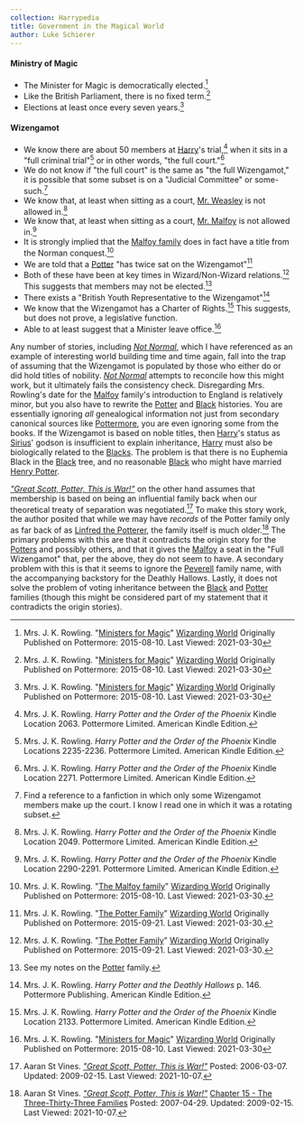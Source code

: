 ```yaml
---
collection: Harrypedia
title: Government in the Magical World
author: Luke Schierer
---
```


#### Ministry of Magic

- The Minister for Magic is democratically elected.[^210330-6]
- Like the British Parliament, there is no fixed term.[^210330-7]
- Elections at least once every seven years.[^210330-8]

[^210330-6]:
    Mrs. J. K. Rowling.
    "[Ministers for Magic](https://www.wizardingworld.com/writing-by-jk-rowling/ministers-for-magic)"
    [Wizarding World](https://www.wizardingworld.com/) Originally Published on
    Pottermore: 2015-08-10. Last Viewed: 2021-03-30

[^210330-7]:
    Mrs. J. K. Rowling.
    "[Ministers for Magic](https://www.wizardingworld.com/writing-by-jk-rowling/ministers-for-magic)"
    [Wizarding World](https://www.wizardingworld.com/) Originally Published on
    Pottermore: 2015-08-10. Last Viewed: 2021-03-30

[^210330-8]:
    Mrs. J. K. Rowling.
    "[Ministers for Magic](https://www.wizardingworld.com/writing-by-jk-rowling/ministers-for-magic)"
    [Wizarding World](https://www.wizardingworld.com/) Originally Published on
    Pottermore: 2015-08-10. Last Viewed: 2021-03-30

#### Wizengamot

- We know there are about 50 members at [Harry]'s trial,[^210329-4] when it sits
  in a "full criminal trial"[^210329-6] or in other words, "the full
  court."[^210329-7]
- We do not know if "the full court" is the same as "the full Wizengamot," it is
  possible that some subset is on a "Judicial Committee" or
  some-such.[^210329-8]
- We know that, at least when sitting as a court, [Mr. Weasley][Arthur]
  is not allowed in.[^210329-9]
- We know that, at least when sitting as a court, [Mr. Malfoy] is not allowed
  in.[^210329-10]
- It is strongly implied that the [Malfoy family] does in fact have a title from
  the Norman conquest.[^210330-2]
- We are told that a [Potter] "has twice sat on the Wizengamot"[^210330-1]
- Both of these have been at key times in Wizard/Non-Wizard
  relations.[^210517-14] This suggests that members may not be
  elected.[^210517-15]
- There exists a "British Youth Representative to the Wizengamot"[^210329-11]
- We know that the Wizengamot has a Charter of Rights.[^210329-5] This
  suggests, but does not prove, a legislative function.
- Able to at least suggest that a Minister leave office.[^210330-9]

Any number of stories, including _[Not Normal][RNN1]_, which I have referenced
as an example of interesting world building time and time again, fall into the
trap of assuming that the Wizengamot is populated by those who either do or did
hold titles of nobility. _[Not Normal][RNN1]_ attempts to reconcile how this
might work, but it ultimately fails the consistency check. Disregarding Mrs.
Rowling's date for the [Malfoy][] family's introduction to England is
relatively minor, but you also have to rewrite the [Potter] and [Black]
histories. You are essentially ignoring _all_ genealogical information not
just from secondary canonical sources like [Pottermore], you are even ignoring
some from the books. If the Wizengamot is based on noble titles, then [Harry]'s
status as [Sirius]' godson is insufficient to explain inheritance, [Harry] must
also be biologically related to the [Blacks]. The problem is that there is no
Euphemia Black in the [Black] tree, and no reasonable [Black] who might have
married [Henry Potter][Henry].

[Malfoy Family]: /harrypedia/people/malfoy/
[Blacks]: /harrypedia/people/black//

_["Great Scott, Potter, This is War!"][GSP1]_ on the other hand assumes that
membership is based on being an influential family back when our theoretical
treaty of separation was negotiated.[^211007-1] To make this story work, the
author posited that while we may have _records_ of the Potter family only as far
back of as [Linfred the Potterer][Linfred], the family itself is much
older.[^211007-2] The primary problems with this are that it contradicts the
origin story for the [Potters][Potter] and possibly others, and that it gives the
[Malfoy] a seat in the "Full Wizengamot" that, per the above, they do not
seem to have. A secondary problem with this is that it seems to ignore the
[Peverell] family name, with the accompanying backstory for the Deathly
Hallows. Lastly, it does not solve the problem of voting inheritance between
the [Black] and [Potter] families (though this might be considered part of
my statement that it contradicts the origin stories).

[Mr. Malfoy]: /harrypedia/people/malfoy/lucius_abraxas//
[Harry]: /harrypedia/people/potter/harry_james//
[Henry]: /harrypedia/people/potter/henry/
[Sirius]: /harrypedia/people/black/sirius_iii//
[Arthur]: /harrypedia/people/weasley/arthur//
[Linfred]: /harrypedia/people/potter//
[Black]: /harrypedia/people/black//
[Potter]: /harrypedia/people/potter//
[Peverell]: /harrypedia/people/peverell//
[Malfoy]: /harrypedia/people/malfoy//
[GSP1]: https://aaran-st-vines.nsns.fanficauthors.net/Great_Scott_Potter_This_is_War
[GSP2]: https://aaran-st-vines.nsns.fanficauthors.net/Great_Scott_Potter_This_is_War
[Pottermore]: http://potter/more.com/
[RNN1]: https://www.fanfiction.net/s/7144149
[RNN2]: https://www.fanfiction.net/s/7144149

[^210517-15]: See my notes on the [Potter] family.

[^211007-1]:
    Aaran St Vines.
    _["Great Scott, Potter, This is War!"][GSP2]_
    Posted: 2006-03-07. Updated: 2009-02-15. Last Viewed: 2021-10-07.

[^211007-2]:
    Aaran St Vines.
    _["Great Scott, Potter, This is War!"][GSP2]_
    [Chapter 15 - The Three-Thirty-Three Families](https://aaran-st-vines.nsns.fanficauthors.net/Great_Scott_Potter_This_is_War/Chapter_Fifteen__The_ThreeThirtyThree_Families/)
    Posted: 2007-04-29. Updated: 2009-02-15. Last Viewed: 2021-10-07.

[^210329-11]:
    Mrs. J. K. Rowling. _Harry Potter and the Deathly Hallows_
    p. 146. Pottermore Publishing. American Kindle Edition.

[^210329-4]:
    Mrs. J. K. Rowling. _Harry Potter and the Order of the Phoenix_
    Kindle Location 2063. Pottermore Limited. American Kindle Edition.

[^210329-5]:
    Mrs. J. K. Rowling. _Harry Potter and the Order of the Phoenix_
    Kindle Location 2133. Pottermore Limited. American Kindle Edition.

[^210329-6]:
    Mrs. J. K. Rowling. _Harry Potter and the Order of the Phoenix_
    Kindle Locations 2235-2236. Pottermore Limited. American Kindle Edition.

[^210329-7]:
    Mrs. J. K. Rowling. _Harry Potter and the Order of the Phoenix_
    Kindle Location 2271. Pottermore Limited. American Kindle Edition.

[^210329-8]:
    Find a reference to a fanfiction in which only some Wizengamot
    members make up the court. I know I read one in which it was a rotating
    subset.

[^210329-9]:
    Mrs. J. K. Rowling. _Harry Potter and the Order of the Phoenix_
    Kindle Location 2049. Pottermore Limited. American Kindle Edition.

[^210329-10]:
    Mrs. J. K. Rowling. _Harry Potter and the Order of the Phoenix_
    Kindle Location 2290-2291. Pottermore Limited. American Kindle Edition.

[^210517-14]:
    Mrs. J. K. Rowling.
    "[The Potter Family](https://www.wizardingworld.com/writing-by-jk-rowling/the-potter-family)"
    [Wizarding World](https://www.wizardingworld.com/) Originally Published on
    Pottermore: 2015-09-21. Last Viewed: 2021-03-30.

[^210330-1]:
    Mrs. J. K. Rowling.
    "[The Potter Family](https://www.wizardingworld.com/writing-by-jk-rowling/the-potter-family)"
    [Wizarding World](https://www.wizardingworld.com/) Originally Published on
    Pottermore: 2015-09-21. Last Viewed: 2021-03-30.

[^210330-2]:
    Mrs. J. K. Rowling.
    "[The Malfoy family](https://www.wizardingworld.com/writing-by-jk-rowling/the-malfoy-family)"
    [Wizarding World](https://www.wizardingworld.com/) Originally Published on
    Pottermore: 2015-08-10. Last Viewed: 2021-03-30.

[^210330-9]:
    Mrs. J. K. Rowling.
    "[Ministers for Magic](https://www.wizardingworld.com/writing-by-jk-rowling/ministers-for-magic)"
    [Wizarding World](https://www.wizardingworld.com/) Originally Published on
    Pottermore: 2015-08-10. Last Viewed: 2021-03-30
